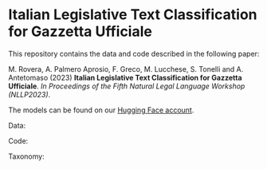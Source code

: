 # Italian Legislative Text Classification for Gazzetta Ufficiale

This repository contains the data and code described in the following paper:

M. Rovera, A. Palmero Aprosio, F. Greco, M. Lucchese, S. Tonelli and A. Antetomaso (2023) **Italian Legislative Text Classification for Gazzetta Ufficiale**. *In Proceedings of the Fifth Natural Legal Language Workshop (NLLP2023)*.

The models can be found on our [Hugging Face account](https://huggingface.co/dhfbk).

Data: 

Code:

Taxonomy: 
